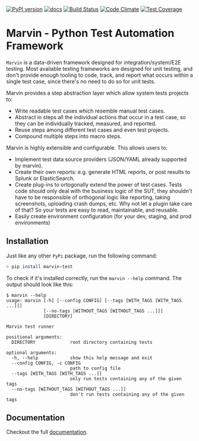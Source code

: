[![PyPI version](https://badge.fury.io/py/marvin-test.svg)](https://badge.fury.io/py/marvin-test)
[![docs](https://readthedocs.org/projects/marvin-test/badge/?version=latest)](https://marvin-test.readthedocs.io)
[![Build Status](https://travis-ci.org/argos83/marvin.svg?branch=master)](https://travis-ci.org/argos83/marvin)
[![Code Climate](https://codeclimate.com/github/argos83/marvin/badges/gpa.svg)](https://codeclimate.com/github/argos83/marvin)
[![Test Coverage](https://codeclimate.com/github/argos83/marvin/badges/coverage.svg)](https://codeclimate.com/github/argos83/marvin/coverage)

# Marvin - Python Test Automation Framework

`Marvin` is a data-driven framework designed for integration/system/E2E testing.
Most available testing frameworks are designed for unit testing, and don't provide enough tooling to code, track, and
report what occurs within a single test case, since there's no need to do so for unit tests.

Marvin provides a step abstraction layer which allow system tests projects to:

* Write readable test cases which resemble manual test cases.
* Abstract in steps all the individual actions that occur in a test case, so they can be individually tracked, measured,
and reported.
* Reuse steps among different test cases and even test projects.
* Compound multiple steps into macro steps.

Marvin is highly extensible and configurable. This allows users to:

* Implement test data source providers (JSON/YAML already supported by marvin).
* Create their own reports: e.g. generate HTML reports, or post results to Splunk or ElasticSearch.
* Create plug-ins to ortogonally extend the power of test cases. Tests code should only deal with the business logic of
the SUT, they shouldn't have to be responsible of orthogonal logic like reporting, taking screenshots, uploading crash
dumps, etc. Why not let a plugin take care of that? So your tests are easy to read, maintainable, and reusable.
* Easily create environment configuration (for your dev, staging, and prod environments)

## Installation

Just like any other `PyPi` package, run the following command:

```bash
> pip install marvin-test
```

To check if it's installed correctly, run the `marvin --help` command. The output should look like this:

```
$ marvin --help
usage: marvin [-h] [--config CONFIG] [--tags [WITH_TAGS [WITH_TAGS ...]]]
              [--no-tags [WITHOUT_TAGS [WITHOUT_TAGS ...]]]
              [DIRECTORY]

Marvin test runner

positional arguments:
  DIRECTORY             root directory containing tests

optional arguments:
  -h, --help            show this help message and exit
  --config CONFIG, -c CONFIG
                        path to config file
  --tags [WITH_TAGS [WITH_TAGS ...]]
                        only run tests containing any of the given tags
  --no-tags [WITHOUT_TAGS [WITHOUT_TAGS ...]]
                        don't run tests containing any of the given tags
```
## Documentation

Checkout the full [documentation](main.md).
